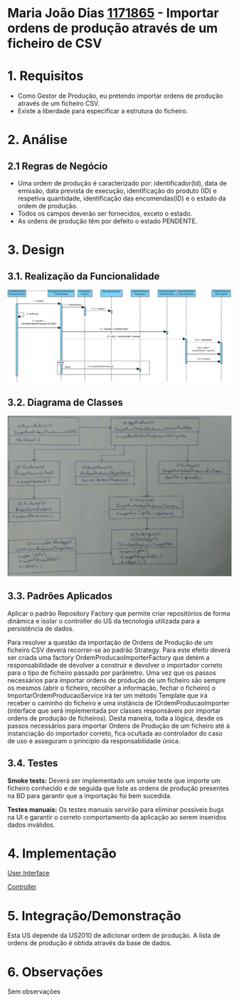 **Maria João Dias [1171865](../)** - Importar ordens de produção através de um ficheiro de CSV
=======================================


# 1. Requisitos

- Como Gestor de Produção, eu pretendo importar ordens de produção através de um ficheiro CSV.
- Existe a liberdade para especificar a estrutura do ficheiro.

# 2. Análise

## 2.1 Regras de Negócio

- Uma ordem de produção é caracterizado por: identificador(Id), data de emissão, data prevista de execução, identificação do produto (ID) e respetiva quantidade, identificação das encomendas(ID) e o estado da ordem de produção.
- Todos os campos deverão ser fornecidos, exceto o estado.
- As ordens de produção têm por defeito o estado PENDENTE.

# 3. Design

## 3.1. Realização da Funcionalidade

![2009_ImportarOrdensProducaoCSV_SD.png](2009_ImportarOrdensProducaoCSV_SD.png)

## 3.2. Diagrama de Classes

![2009_ImportarOrdensProducaoCSV_CD.jpg](2009_ImportarOrdensProducaoCSV_CD.jpg)

## 3.3. Padrões Aplicados

Aplicar o padrão Repository Factory que permite criar repositórios de forma dinâmica e isolar o controller do US da tecnologia utilizada para a persistência de dados.

Para resolver a questão da importação de Ordens de Produção de um ficheiro CSV deverá recorrer-se ao padrão Strategy. Para este efeito deverá ser criada uma factory OrdemProducaoImporterFactory que detém a responsabilidade de devolver a construir e devolver o importador correto para o tipo de ficheiro passado por parâmetro.
Uma vez que os passos necessários para importar ordens de produção de um ficheiro são sempre os mesmos (abrir o ficheiro, recolher a informação, fechar o ficheiro) o ImportarOrdemProducaoService irá ter um método Template que irá receber o caminho do ficheiro e uma instância de IOrdemProducaoImporter (interface que será implementada por classes responsáveis por importar ordens de produção de ficheiros).
Desta maneira, toda a lógica, desde os passos necessários para importar Ordens de Produção de um ficheiro até à instanciação do importador correto, fica ocultada ao controlador do caso de uso e asseguram o princípio da responsabilidade única.

## 3.4. Testes

**Smoke tests:**
Deverá ser implementado um smoke teste que importe um ficheiro conhecido e de seguida que liste as ordens de produção presentes na BD para garantir que a importação foi bem sucedida.

**Testes manuais:**
Os testes manuais servirão para eliminar possíveis bugs na UI e garantir o correto comportamento da aplicação ao serem inseridos dados inválidos.

# 4. Implementação

[User Interface](https://bitbucket.org/joaomfas/lei_isep_2019_20_sem4_2na_1181436_1171668_1171865_1190293/src/master/app/base.app.backoffice.console/src/main/java/eapli/base/app/backoffice/presentation/ordensproducao/ImportarOrdensProducaoCSVUI.java)

[Controller](https://bitbucket.org/joaomfas/lei_isep_2019_20_sem4_2na_1181436_1171668_1171865_1190293/src/master/app/base.core/src/main/java/eapli/base/gestaoordensproducao/application/ImportarOrdensProducaoCSVController.java)

# 5. Integração/Demonstração

Esta US depende da US2010 de adicionar ordem de produção.
A lista de ordens de produção é obtida através da base de dados.

# 6. Observações

Sem observações
